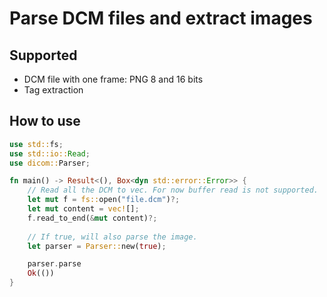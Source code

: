 # Parse DCM files and extract images

## Supported
- DCM file with one frame: PNG 8 and 16 bits
- Tag extraction

## How to use

```rust
use std::fs;
use std::io::Read;
use dicom::Parser;

fn main() -> Result<(), Box<dyn std::error::Error>> {
    // Read all the DCM to vec. For now buffer read is not supported.
    let mut f = fs::open("file.dcm")?;
    let mut content = vec![];
    f.read_to_end(&mut content)?;
   
    // If true, will also parse the image.
    let parser = Parser::new(true);

    parser.parse
    Ok(())
}
```